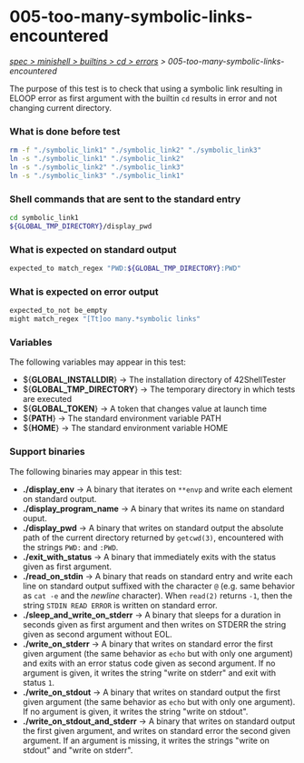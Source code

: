 # 005-too-many-symbolic-links-encountered

*[spec > minishell > builtins > cd > errors](..) > 005-too-many-symbolic-links-encountered*

The purpose of this test is to check that using a symbolic link resulting in ELOOP error as first argument with the builtin `cd` results in error and not changing current directory.
### What is done before test

```bash
rm -f "./symbolic_link1" "./symbolic_link2" "./symbolic_link3"
ln -s "./symbolic_link1" "./symbolic_link2"
ln -s "./symbolic_link2" "./symbolic_link3"
ln -s "./symbolic_link3" "./symbolic_link1"

```

### Shell commands that are sent to the standard entry

```bash
cd symbolic_link1
${GLOBAL_TMP_DIRECTORY}/display_pwd

```

### What is expected on standard output

```bash
expected_to match_regex "PWD:${GLOBAL_TMP_DIRECTORY}:PWD"

```

### What is expected on error output

```bash
expected_to_not be_empty
might match_regex "[Tt]oo many.*symbolic links"

```

### Variables

The following variables may appear in this test:

* ${**GLOBAL_INSTALLDIR**} -> The installation directory of 42ShellTester
* ${**GLOBAL_TMP_DIRECTORY**} -> The temporary directory in which tests are executed
* ${**GLOBAL_TOKEN**} -> A token that changes value at launch time
* ${**PATH**} -> The standard environment variable PATH
* ${**HOME**} -> The standard environment variable HOME

### Support binaries

The following binaries may appear in this test:


* **./display_env** -> A binary that iterates on `**envp` and write each element on standard output.
* **./display_program_name** -> A binary that writes its name on standard ouput.
* **./display_pwd** -> A binary that writes on standard output the absolute path of the current directory returned by `getcwd(3)`, encountered with the strings `PWD:` and `:PWD`.
* **./exit_with_status** -> A binary that immediately exits with the status given as first argument.
* **./read_on_stdin** -> A binary that reads on standard entry and write each line on standard output suffixed with the character `@` (e.g. same behavior as `cat -e` and the *newline* character). When `read(2)` returns `-1`, then the string `STDIN READ ERROR` is written on standard error.
* **./sleep_and_write_on_stderr** -> A binary that sleeps for a duration in seconds given as first argument and then writes on STDERR the string given as second argument without EOL.
* **./write_on_stderr** -> A binary that writes on standard error the first given argument (the same behavior as `echo` but with only one argument) and exits with an error status code given as second argument. If no argument is given, it writes the string "write on stderr" and exit with status `1`.
* **./write_on_stdout** -> A binary that writes on standard output the first given argument (the same behavior as `echo` but with only one argument). If no argument is given, it writes the string "write on stdout".
* **./write_on_stdout_and_stderr** -> A binary that writes on standard output the first given argument, and writes on standard error the second given argument. If an argument is missing, it writes the strings "write on stdout" and "write on stderr".
